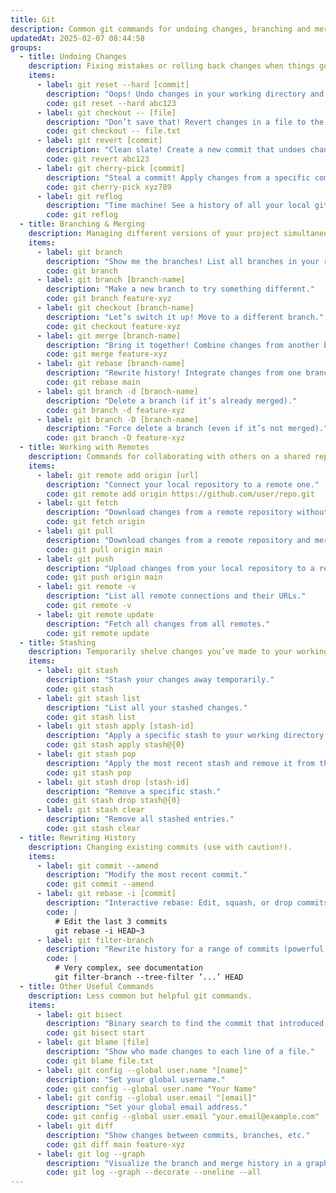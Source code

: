 ```yaml
---
title: Git
description: Common git commands for undoing changes, branching and merging, stashing changes and more.
updatedAt: 2025-02-07 08:44:58
groups:
  - title: Undoing Changes
    description: Fixing mistakes or rolling back changes when things go sideways.
    items:
      - label: git reset --hard [commit]
        description: "Oops! Undo changes in your working directory and reset to a specific commit. No turning back!"
        code: git reset --hard abc123
      - label: git checkout -- [file]
        description: "Don’t save that! Revert changes in a file to the last committed state."
        code: git checkout -- file.txt
      - label: git revert [commit]
        description: "Clean slate! Create a new commit that undoes changes from a previous one."
        code: git revert abc123
      - label: git cherry-pick [commit]
        description: "Steal a commit! Apply changes from a specific commit to your current branch."
        code: git cherry-pick xyz789
      - label: git reflog
        description: "Time machine! See a history of all your local git actions, including resets and checkouts, to recover lost work."
        code: git reflog
  - title: Branching & Merging
    description: Managing different versions of your project simultaneously.
    items:
      - label: git branch
        description: "Show me the branches! List all branches in your repository."
        code: git branch
      - label: git branch [branch-name]
        description: "Make a new branch to try something different."
        code: git branch feature-xyz
      - label: git checkout [branch-name]
        description: "Let’s switch it up! Move to a different branch."
        code: git checkout feature-xyz
      - label: git merge [branch-name]
        description: "Bring it together! Combine changes from another branch into your current one."
        code: git merge feature-xyz
      - label: git rebase [branch-name]
        description: "Rewrite history! Integrate changes from one branch into another by reapplying commits. Useful for cleaning up history before merging."
        code: git rebase main
      - label: git branch -d [branch-name]
        description: "Delete a branch (if it’s already merged)."
        code: git branch -d feature-xyz
      - label: git branch -D [branch-name]
        description: "Force delete a branch (even if it’s not merged)."
        code: git branch -D feature-xyz
  - title: Working with Remotes
    description: Commands for collaborating with others on a shared repository.
    items:
      - label: git remote add origin [url]
        description: "Connect your local repository to a remote one."
        code: git remote add origin https://github.com/user/repo.git
      - label: git fetch
        description: "Download changes from a remote repository without merging them."
        code: git fetch origin
      - label: git pull
        description: "Download changes from a remote repository and merge them into your current branch."
        code: git pull origin main
      - label: git push
        description: "Upload changes from your local repository to a remote one."
        code: git push origin main
      - label: git remote -v
        description: "List all remote connections and their URLs."
        code: git remote -v
      - label: git remote update
        description: "Fetch all changes from all remotes."
        code: git remote update
  - title: Stashing
    description: Temporarily shelve changes you’ve made to your working directory.
    items:
      - label: git stash
        description: "Stash your changes away temporarily."
        code: git stash
      - label: git stash list
        description: "List all your stashed changes."
        code: git stash list
      - label: git stash apply [stash-id]
        description: "Apply a specific stash to your working directory."
        code: git stash apply stash@{0}
      - label: git stash pop
        description: "Apply the most recent stash and remove it from the stash list."
        code: git stash pop
      - label: git stash drop [stash-id]
        description: "Remove a specific stash."
        code: git stash drop stash@{0}
      - label: git stash clear
        description: "Remove all stashed entries."
        code: git stash clear
  - title: Rewriting History
    description: Changing existing commits (use with caution!).
    items:
      - label: git commit --amend
        description: "Modify the most recent commit."
        code: git commit --amend
      - label: git rebase -i [commit]
        description: "Interactive rebase: Edit, squash, or drop commits in a range."
        code: |
          # Edit the last 3 commits
          git rebase -i HEAD~3
      - label: git filter-branch
        description: "Rewrite history for a range of commits (powerful, but complex).  Use with extreme caution!"
        code: |
          # Very complex, see documentation
          git filter-branch --tree-filter ’...’ HEAD
  - title: Other Useful Commands
    description: Less common but helpful git commands.
    items:
      - label: git bisect
        description: "Binary search to find the commit that introduced a bug."
        code: git bisect start
      - label: git blame [file]
        description: "Show who made changes to each line of a file."
        code: git blame file.txt
      - label: git config --global user.name "[name]"
        description: "Set your global username."
        code: git config --global user.name "Your Name"
      - label: git config --global user.email "[email]"
        description: "Set your global email address."
        code: git config --global user.email "your.email@example.com"
      - label: git diff
        description: "Show changes between commits, branches, etc."
        code: git diff main feature-xyz
      - label: git log --graph
        description: "Visualize the branch and merge history in a graph format."
        code: git log --graph --decorate --oneline --all
---
```

